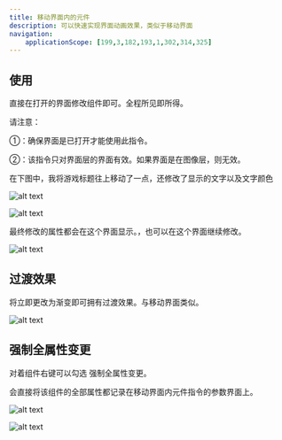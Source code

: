 ```yaml
---
title: 移动界面内的元件
description: 可以快速实现界面动画效果，类似于移动界面
navigation:
    applicationScope: [199,3,182,193,1,302,314,325]
---
```


## 使用

直接在打开的界面修改组件即可。全程所见即所得。

请注意：

①：确保界面是已打开才能使用此指令。

②：该指令只对界面层的界面有效。如果界面是在图像层，则无效。

在下图中，我将游戏标题往上移动了一点，还修改了显示的文字以及文字颜色

![alt text](https://cdn.gcw.wiki.wiki/gcw/image/zh_hans/commands/interface/movecomponents/image.png)

![alt text](https://cdn.gcw.wiki.wiki/gcw/image/zh_hans/commands/interface/movecomponents/image-1.png)

最终修改的属性都会在这个界面显示。，也可以在这个界面继续修改。

![alt text](https://cdn.gcw.wiki.wiki/gcw/image/zh_hans/commands/interface/movecomponents/image-2.png)

## 过渡效果

将立即更改为渐变即可拥有过渡效果。与移动界面类似。

![alt text](https://cdn.gcw.wiki.wiki/gcw/image/zh_hans/commands/interface/movecomponents/image-3.png)

## 强制全属性变更

对着组件右键可以勾选 强制全属性变更。

会直接将该组件的全部属性都记录在移动界面内元件指令的参数界面上。

![alt text](https://cdn.gcw.wiki.wiki/gcw/image/zh_hans/commands/interface/movecomponents/image-4.png)

![alt text](https://cdn.gcw.wiki.wiki/gcw/image/zh_hans/commands/interface/movecomponents/image-5.png)
